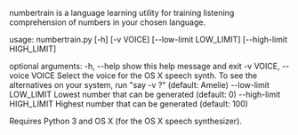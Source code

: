 numbertrain is a language learning utility for training listening comprehension of numbers in your chosen language.

usage: numbertrain.py [-h] [-v VOICE] [--low-limit LOW_LIMIT]
                      [--high-limit HIGH_LIMIT]

optional arguments:
  -h, --help            show this help message and exit
  -v VOICE, --voice VOICE
                        Select the voice for the OS X speech synth. To see the
                        alternatives on your system, run "say -v ?" (default:
                        Amelie)
  --low-limit LOW_LIMIT
                        Lowest number that can be generated (default: 0)
  --high-limit HIGH_LIMIT
                        Highest number that can be generated (default: 100)



Requires Python 3 and OS X (for the OS X speech synthesizer).
